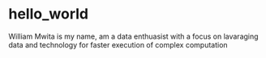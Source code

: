 # hello_world
William Mwita is my name, am a data enthuasist with a focus on lavaraging data and technology for faster execution of complex computation
